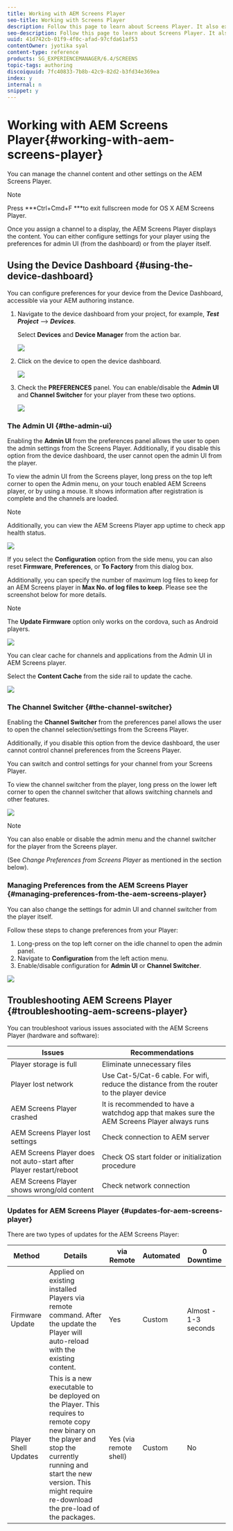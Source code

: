 ```yaml
---
title: Working with AEM Screens Player
seo-title: Working with Screens Player
description: Follow this page to learn about Screens Player. It also explains the Admin UI and the Channel Switcher.
seo-description: Follow this page to learn about Screens Player. It also explains the Admin UI and the Channel Switcher.
uuid: 41d742cb-01f9-4f0c-afad-97cfda61af53
contentOwner: jyotika syal
content-type: reference
products: SG_EXPERIENCEMANAGER/6.4/SCREENS
topic-tags: authoring
discoiquuid: 7fc40833-7b8b-42c9-82d2-b3fd34e369ea
index: y
internal: n
snippet: y
---
```


# Working with AEM Screens Player{#working-with-aem-screens-player}

You can manage the channel content and other settings on the AEM Screens Player.

>[!NOTE]
>
>Press ***Ctrl+Cmd+F ***to exit fullscreen mode for OS X AEM Screens Player.

Once you assign a channel to a display, the AEM Screens Player displays the content. You can either configure settings for your player using the preferences for admin UI (from the dashboard) or from the player itself.

## Using the Device Dashboard {#using-the-device-dashboard}

You can configure preferences for your device from the Device Dashboard, accessible via your AEM authoring instance.

1. Navigate to the device dashboard from your project, for example, ***Test Project*** --&gt; ***Devices***.

   Select **Devices** and **Device Manager** from the action bar.

   ![](assets/chlimage_1-66.png)

1. Click on the device to open the device dashboard.

   ![](assets/chlimage_1-67.png)

1. Check the **PREFERENCES** panel. You can enable/disable the **Admin UI** and **Channel Switcher** for your player from these two options.

   ![](assets/chlimage_1-68.png)

### The Admin UI {#the-admin-ui}

Enabling the **Admin UI** from the preferences panel allows the user to open the admin settings from the Screens Player. Additionally, if you disable this option from the device dashboard, the user cannot open the admin UI from the player.

To view the admin UI from the Screens player, long press on the top left corner to open the Admin menu, on your touch enabled AEM Screens player, or by using a mouse. It shows information after registration is complete and the channels are loaded.

>[!NOTE]
>
>Additionally, you can view the AEM Screens Player app uptime to check app health status.

![](assets/chlimage_1-3.gif)

If you select the **Configuration** option from the side menu, you can also reset **Firmware**, **Preferences**, or **To Factory** from this dialog box.

Additionally, you can specify the number of maximum log files to keep for an AEM Screens player in **Max No. of log files to keep**. Please see the screenshot below for more details.

>[!NOTE]
>
>The **Update Firmware** option only works on the cordova, such as Android players.

![](assets/screen_shot_2018-10-15at101257am.png)

You can clear cache for channels and applications from the Admin UI in AEM Screens player.

Select the **Content Cache** from the side rail to update the cache.

![](assets/screen_shot_2018-10-15at105717am.png) 

### The Channel Switcher {#the-channel-switcher}

Enabling the **Channel Switcher** from the preferences panel allows the user to open the channel selection/settings from the Screens Player.

Additionally, if you disable this option from the device dashboard, the user cannot control channel preferences from the Screens Player.

You can switch and control settings for your channel from your Screens Player.

To view the channel switcher from the player, long press on the lower left corner to open the channel switcher that allows switching channels and other features.

![](assets/chlimage_1-69.png)

>[!NOTE]
>
>You can also enable or disable the admin menu and the channel switcher for the player from the Screens player.
>
>(See *Change Preferences from Screens Player* as mentioned in the section below).

### Managing Preferences from the AEM Screens Player {#managing-preferences-from-the-aem-screens-player}

You can also change the settings for admin UI and channel switcher from the player itself.

Follow these steps to change preferences from your Player:

1. Long-press on the top left corner on the idle channel to open the admin panel.
1. Navigate to **Configuration** from the left action menu.
1. Enable/disable configuration for **Admin UI** or **Channel Switcher**.

![](assets/screen_shot_2018-10-15at101257am-1.png) 

## Troubleshooting AEM Screens Player {#troubleshooting-aem-screens-player}

You can troubleshoot various issues associated with the AEM Screens Player (hardware and software):

| **Issues** |**Recommendations** |
|---|---|
| Player storage is full |Eliminate unnecessary files |
| Player lost network |Use Cat-5/Cat-6 cable. For wifi, reduce the distance from the router to the player device |
| AEM Screens Player crashed |It is recommended to have a watchdog app that makes sure the AEM Screens Player always runs |
| AEM Screens Player lost settings |Check connection to AEM server |
| AEM Screens Player does not auto-start after Player restart/reboot |Check OS start folder or initialization procedure |
| AEM Screens Player shows wrong/old content |Check network connection |

### Updates for AEM Screens Player {#updates-for-aem-screens-player}

There are two types of updates for the AEM Screens Player:

| **Method** |**Details** |**via Remote** |**Automated** |**0 Downtime** |
|---|---|---|---|---|
| Firmware Update |Applied on existing installed Players via remote command. After the update the Player will auto-reload with the existing content. |Yes |Custom |Almost - 1-3 seconds |
| Player Shell Updates |This is a new executable to be deployed on the Player. This requires to remote copy new binary on the player and stop the currently running and start the new version. This might require re-download the pre-load of the packages. |Yes (via remote shell) |Custom |No |

